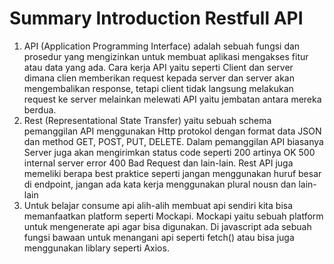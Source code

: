 # Summary Introduction Restfull API
1. API (Application Programming Interface) adalah sebuah fungsi dan prosedur yang mengizinkan untuk membuat aplikasi mengakses fitur atau data yang ada. Cara kerja API yaitu seperti Client dan server dimana clien memberikan request kepada server dan server akan mengembalikan response, tetapi client tidak langsung melakukan request ke server melainkan melewati API yaitu jembatan antara mereka berdua.
2. Rest (Representational State Transfer) yaitu sebuah schema pemanggilan API menggunakan Http protokol dengan format data JSON dan method GET, POST, PUT, DELETE. Dalam pemanggilan API biasanya Server juga akan mengirimkan status code seperti 200 artinya OK 500 internal server error 400 Bad Request dan lain-lain. Rest API juga memeliki berapa best praktice seperti jangan menggunakan huruf besar di endpoint, jangan ada kata kerja menggunakan plural nousn dan lain-lain
3. Untuk belajar consume api alih-alih membuat api sendiri kita bisa memanfaatkan platform seperti Mockapi. Mockapi yaitu sebuah platform untuk mengenerate api agar bisa digunakan. Di javascript ada sebuah fungsi bawaan untuk menangani api seperti fetch() atau bisa juga menggunakan liblary seperti Axios.